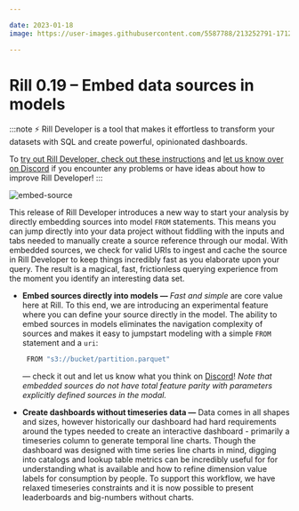 ```yaml
---

date: 2023-01-18
image: https://user-images.githubusercontent.com/5587788/213252791-17125a21-52c9-4821-9005-981c9b1e94ca.png

---
```


# Rill 0.19 – Embed data sources in models

:::note
⚡ Rill Developer is a tool that makes it effortless to transform your datasets with SQL and create powerful, opinionated dashboards.

To [try out Rill Developer, check out these instructions](/get-started/install) and [let us know over on Discord](https://discord.gg/2ubRfjC7Rh) if you encounter any problems or have ideas about how to improve Rill Developer!
:::

![embed-source](https://user-images.githubusercontent.com/5587788/213253704-497451bb-bc13-46a0-890f-59c935c95c1f.gif "790508438")


This release of Rill Developer introduces a new way to start your analysis by directly embedding sources into model `FROM` statements. This means you can jump directly into your data project without fiddling with the inputs and tabs needed to manually create a source reference through our modal. With embedded sources, we check for valid URIs to ingest and cache the source in Rill Developer to keep things incredibly fast as you elaborate upon your query. The result is a magical, fast, frictionless querying experience from the moment you identify an interesting data set.

- **Embed sources directly into models —**  *Fast and simple* are core value here at Rill. To this end, we are introducing an experimental feature where you can define your source directly in the model. The ability to embed sources in models eliminates the navigation complexity of sources and makes it easy to jumpstart modeling with a simple `FROM` statement and a `uri`:
    
    ```bash
     FROM "s3://bucket/partition.parquet"
    ```
    
    — check it out and let us know what you think on [Discord](https://discord.gg/2ubRfjC7Rh)!  *Note that embedded sources do not have total feature parity with parameters explicitly defined sources in the modal.*
    
- **Create dashboards without timeseries data —** Data comes in all shapes and sizes, however historically our dashboard had hard requirements around the types needed to create an interactive dashboard - primarily a timeseries column to generate temporal line charts. Though the dashboard was designed with time series line charts in mind, digging into catalogs and lookup table metrics can be incredibly useful for for understanding what is available and how to refine dimension value labels for consumption by people. To support this workflow, we have relaxed timeseries constraints and it is now possible to present leaderboards and big-numbers without charts.

